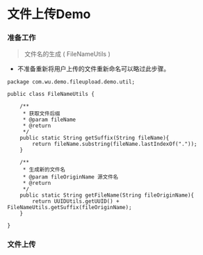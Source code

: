 # 文件上传Demo

### 准备工作
>文件名的生成 ( FileNameUtils )
- 不准备重新将用户上传的文件重新命名可以略过此步骤。
```
package com.wu.demo.fileupload.demo.util;

public class FileNameUtils {

    /**
     * 获取文件后缀
     * @param fileName
     * @return
     */
    public static String getSuffix(String fileName){
        return fileName.substring(fileName.lastIndexOf("."));
    }

    /**
     * 生成新的文件名
     * @param fileOriginName 源文件名
     * @return
     */
    public static String getFileName(String fileOriginName){
        return UUIDUtils.getUUID() + FileNameUtils.getSuffix(fileOriginName);
    }

}

```

### 文件上传
